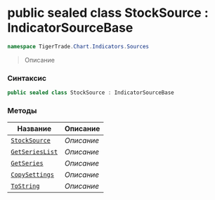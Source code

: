 
# public sealed class StockSource : IndicatorSourceBase
```csharp
namespace TigerTrade.Chart.Indicators.Sources
```



> Описание

### Синтаксис
```csharp
public sealed class StockSource : IndicatorSourceBase
```


### Методы
| Название | Описание |
| --- | --- |
| [`StockSource`](./StockSource.cs/Методы/StockSource.md) | *Описание* |
| [`GetSeriesList`](./StockSource.cs/Методы/GetSeriesList.md) | *Описание* |
| [`GetSeries`](./StockSource.cs/Методы/GetSeries.md) | *Описание* |
| [`CopySettings`](./StockSource.cs/Методы/CopySettings.md) | *Описание* |
| [`ToString`](./StockSource.cs/Методы/ToString.md) | *Описание* |



